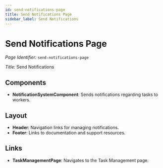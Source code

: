 ```yaml
---
id: send-notifications-page
title: Send Notifications Page
sidebar_label: Send Notifications
---
```


# Send Notifications Page

*Page Identifier:* `send-notifications-page`

*Title:* Send Notifications

## Components
- **NotificationSystemComponent**: Sends notifications regarding tasks to workers.

## Layout
- **Header**: Navigation links for managing notifications.
- **Footer**: Links to documentation and support resources.

## Links
- **TaskManagementPage**: Navigates to the Task Management page.
